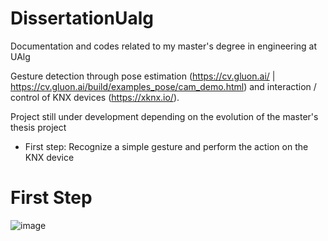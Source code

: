 # DissertationUalg

Documentation and codes related to my master's degree in engineering at UAlg

Gesture detection through pose estimation (https://cv.gluon.ai/ | https://cv.gluon.ai/build/examples_pose/cam_demo.html) and interaction / control of KNX devices (https://xknx.io/).

Project still under development depending on the evolution of the master's thesis project
- First step: Recognize a simple gesture and perform the action on the KNX device




# First Step
![image](https://user-images.githubusercontent.com/57962005/103250858-ee1be300-496d-11eb-8c96-eb42bbd327b6.png)
